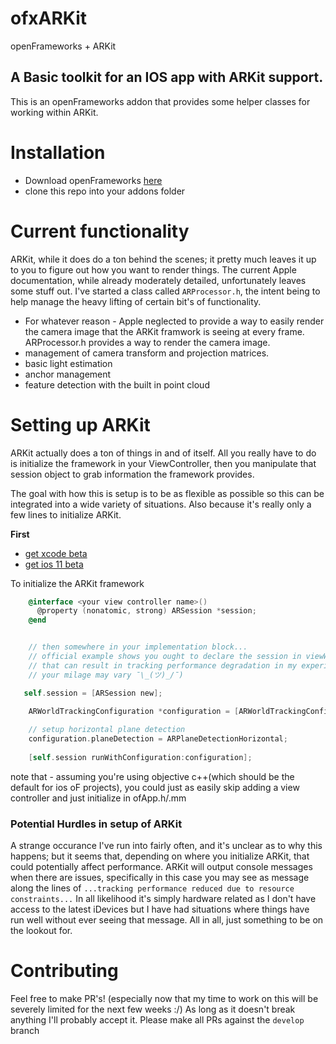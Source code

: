 # ofxARKit
openFrameworks + ARKit


## A Basic toolkit for an IOS app with ARKit support.
This is an openFrameworks addon that provides some helper classes for working within ARKit.

# Installation
* Download openFrameworks [here](http://openframeworks.cc/versions/v0.9.8/of_v0.9.8_ios_release.zip)
* clone this repo into your addons folder 

# Current functionality 
ARKit, while it does do a ton behind the scenes; it pretty much leaves it up to you to figure out how you want to render things. The current Apple documentation, while already moderately detailed, unfortunately leaves some stuff out. I've started a class called `ARProcessor.h`, the intent being to help manage the heavy lifting of certain bit's of functionality.


* For whatever reason - Apple neglected to provide a way to easily render the camera image that the ARKit framwork is seeing at every frame. ARProcessor.h provides a way to render the camera image. 
* management of camera transform and projection matrices.
* basic light estimation
* anchor management
* feature detection with the built in point cloud


# Setting up ARKit
ARKit actually does a ton of things in and of itself. All you really have to do is initialize the framework in your ViewController, then you manipulate that session object to grab information the framework provides. 

The goal with how this is setup is to be as flexible as possible so this can be integrated into a wide variety of situations. 
Also because it's really only a few lines to initialize ARKit. 

__First__
* [get xcode beta](https://developer.apple.com/download/)
* [get ios 11 beta](https://beta.apple.com/sp/betaprogram/guide)

To initialize the ARKit framework
```objective-c
    @interface <your view controller name>()
      @property (nonatomic, strong) ARSession *session;
    @end


    // then somewhere in your implementation block...
    // official example shows you ought to declare the session in viewWillLoad and initialize in viewWillAppear, but 
    // that can result in tracking performance degradation in my experience (again, could just be the phone I'm borrowing, 
    // your milage may vary ¯\_(ツ)_/¯)

   self.session = [ARSession new];
    
    ARWorldTrackingConfiguration *configuration = [ARWorldTrackingConfiguration new];

    // setup horizontal plane detection
    configuration.planeDetection = ARPlaneDetectionHorizontal;
    
    [self.session runWithConfiguration:configuration];
```
note that - assuming you're using objective c++(which should be the default for ios oF projects), you could just as easily skip adding a 
view controller and just initialize in ofApp.h/.mm

### Potential Hurdles in setup of ARKit
A strange occurance I've run into fairly often, and it's unclear as to why this happens; but it seems that, depending on where you initialize ARKit, that could potentially affect performance. ARKit will output console messages when there are issues, specifically in this case you may see as message along the lines of `...tracking performance reduced due to resource constraints...` In all likelihood it's simply hardware related as I don't have access to the latest iDevices but I have had situations where things have run well without ever seeing that message. All in all, just something to be on the lookout for.


# Contributing
Feel free to make PR's! (especially now that my time to work on this will be severely limited for the next few weeks :/)
As long as it doesn't break anything I'll probably accept it. Please make all PRs against the `develop` branch
